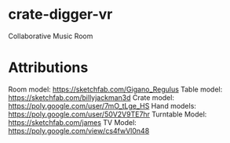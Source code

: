 # crate-digger-vr
Collaborative Music Room

# Attributions
Room model: https://sketchfab.com/Gigano_Regulus
Table model: https://sketchfab.com/billyjackman3d
Crate model: https://poly.google.com/user/7mO_tLge_HS
Hand models: https://poly.google.com/user/50V2V9TE7hr
Turntable Model: https://sketchfab.com/james
TV Model: https://poly.google.com/view/cs4fwVl0n48
